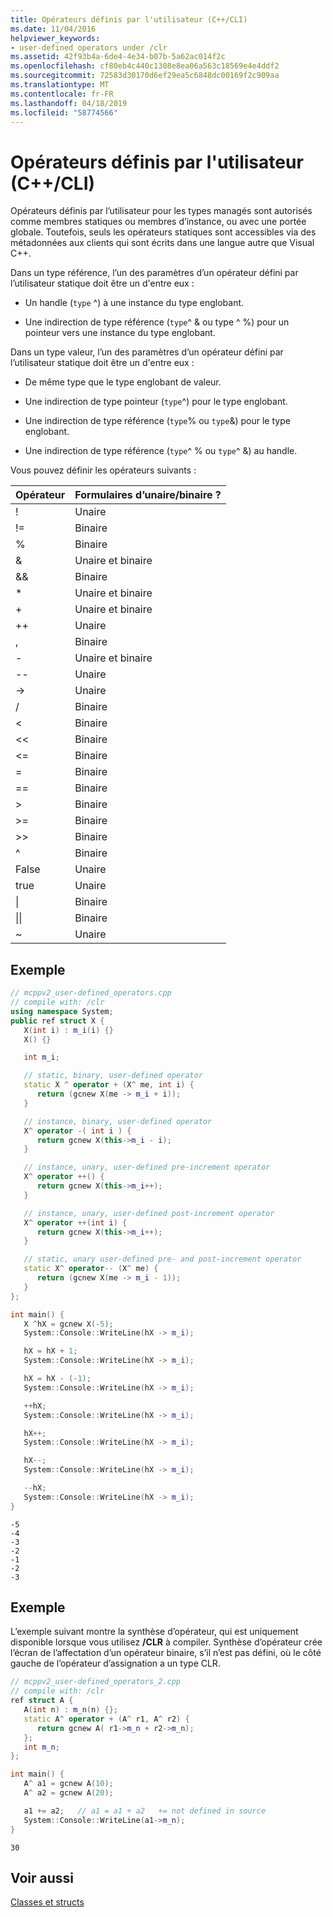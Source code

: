 ```yaml
---
title: Opérateurs définis par l'utilisateur (C++/CLI)
ms.date: 11/04/2016
helpviewer_keywords:
- user-defined operators under /clr
ms.assetid: 42f93b4a-6de4-4e34-b07b-5a62ac014f2c
ms.openlocfilehash: cf80eb4c440c1308e8ea06a563c18569e4e4ddf2
ms.sourcegitcommit: 72583d30170d6ef29ea5c6848dc00169f2c909aa
ms.translationtype: MT
ms.contentlocale: fr-FR
ms.lasthandoff: 04/18/2019
ms.locfileid: "58774566"
---
```

# <a name="user-defined-operators-ccli"></a>Opérateurs définis par l'utilisateur (C++/CLI)

Opérateurs définis par l’utilisateur pour les types managés sont autorisés comme membres statiques ou membres d’instance, ou avec une portée globale. Toutefois, seuls les opérateurs statiques sont accessibles via des métadonnées aux clients qui sont écrits dans une langue autre que Visual C++.

Dans un type référence, l’un des paramètres d’un opérateur défini par l’utilisateur statique doit être un d'entre eux :

- Un handle (`type` ^) à une instance du type englobant.

- Une indirection de type référence (`type`^ & ou type ^ %) pour un pointeur vers une instance du type englobant.

Dans un type valeur, l’un des paramètres d’un opérateur défini par l’utilisateur statique doit être un d'entre eux :

- De même type que le type englobant de valeur.

- Une indirection de type pointeur (`type`^) pour le type englobant.

- Une indirection de type référence (`type`% ou `type`&) pour le type englobant.

- Une indirection de type référence (`type`^ % ou `type`^ &) au handle.

Vous pouvez définir les opérateurs suivants :

|Opérateur|Formulaires d’unaire/binaire ?|
|--------------|--------------------------|
|!|Unaire|
|!=|Binaire|
|%|Binaire|
|&|Unaire et binaire|
|&&|Binaire|
|*|Unaire et binaire|
|+|Unaire et binaire|
|++|Unaire|
|,|Binaire|
|-|Unaire et binaire|
|--|Unaire|
|->|Unaire|
|/|Binaire|
|<|Binaire|
|<<|Binaire|
|\<=|Binaire|
|=|Binaire|
|==|Binaire|
|>|Binaire|
|>=|Binaire|
|>>|Binaire|
|^|Binaire|
|False|Unaire|
|true|Unaire|
|&#124;|Binaire|
|&#124;&#124;|Binaire|
|~|Unaire|

## <a name="example"></a>Exemple

```cpp
// mcppv2_user-defined_operators.cpp
// compile with: /clr
using namespace System;
public ref struct X {
   X(int i) : m_i(i) {}
   X() {}

   int m_i;

   // static, binary, user-defined operator
   static X ^ operator + (X^ me, int i) {
      return (gcnew X(me -> m_i + i));
   }

   // instance, binary, user-defined operator
   X^ operator -( int i ) {
      return gcnew X(this->m_i - i);
   }

   // instance, unary, user-defined pre-increment operator
   X^ operator ++() {
      return gcnew X(this->m_i++);
   }

   // instance, unary, user-defined post-increment operator
   X^ operator ++(int i) {
      return gcnew X(this->m_i++);
   }

   // static, unary user-defined pre- and post-increment operator
   static X^ operator-- (X^ me) {
      return (gcnew X(me -> m_i - 1));
   }
};

int main() {
   X ^hX = gcnew X(-5);
   System::Console::WriteLine(hX -> m_i);

   hX = hX + 1;
   System::Console::WriteLine(hX -> m_i);

   hX = hX - (-1);
   System::Console::WriteLine(hX -> m_i);

   ++hX;
   System::Console::WriteLine(hX -> m_i);

   hX++;
   System::Console::WriteLine(hX -> m_i);

   hX--;
   System::Console::WriteLine(hX -> m_i);

   --hX;
   System::Console::WriteLine(hX -> m_i);
}
```

```Output
-5
-4
-3
-2
-1
-2
-3
```

## <a name="example"></a>Exemple

L’exemple suivant montre la synthèse d’opérateur, qui est uniquement disponible lorsque vous utilisez **/CLR** à compiler. Synthèse d’opérateur crée l’écran de l’affectation d’un opérateur binaire, s’il n’est pas défini, où le côté gauche de l’opérateur d’assignation a un type CLR.

```cpp
// mcppv2_user-defined_operators_2.cpp
// compile with: /clr
ref struct A {
   A(int n) : m_n(n) {};
   static A^ operator + (A^ r1, A^ r2) {
      return gcnew A( r1->m_n + r2->m_n);
   };
   int m_n;
};

int main() {
   A^ a1 = gcnew A(10);
   A^ a2 = gcnew A(20);

   a1 += a2;   // a1 = a1 + a2   += not defined in source
   System::Console::WriteLine(a1->m_n);
}
```

```Output
30
```

## <a name="see-also"></a>Voir aussi

[Classes et structs](../extensions/classes-and-structs-cpp-component-extensions.md)
